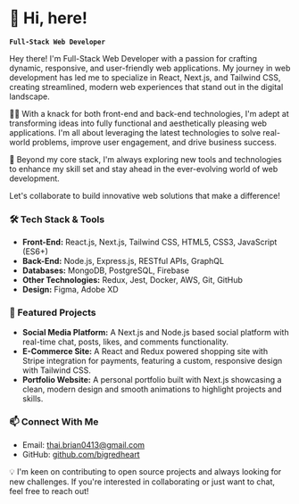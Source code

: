 # 🚀 Hi, here!

**`Full-Stack Web Developer`**

Hey there! I'm Full-Stack Web Developer with a passion for crafting dynamic, responsive, and user-friendly web applications. My journey in web development has led me to specialize in React, Next.js, and Tailwind CSS, creating streamlined, modern web experiences that stand out in the digital landscape.

👨‍💻 With a knack for both front-end and back-end technologies, I'm adept at transforming ideas into fully functional and aesthetically pleasing web applications. I'm all about leveraging the latest technologies to solve real-world problems, improve user engagement, and drive business success.

🌌 Beyond my core stack, I'm always exploring new tools and technologies to enhance my skill set and stay ahead in the ever-evolving world of web development.

Let's collaborate to build innovative web solutions that make a difference!

### 🛠️ Tech Stack & Tools

- **Front-End:** React.js, Next.js, Tailwind CSS, HTML5, CSS3, JavaScript (ES6+)
- **Back-End:** Node.js, Express.js, RESTful APIs, GraphQL
- **Databases:** MongoDB, PostgreSQL, Firebase
- **Other Technologies:** Redux, Jest, Docker, AWS, Git, GitHub
- **Design:** Figma, Adobe XD

### 🌟 Featured Projects

- **Social Media Platform:** A Next.js and Node.js based social platform with real-time chat, posts, likes, and comments functionality.
- **E-Commerce Site:** A React and Redux powered shopping site with Stripe integration for payments, featuring a custom, responsive design with Tailwind CSS.
- **Portfolio Website:** A personal portfolio built with Next.js showcasing a clean, modern design and smooth animations to highlight projects and skills.

### 📫 Connect With Me

- Email: thai.brian0413@gmail.com
- GitHub: [github.com/bigredheart](https://github.com/bigredheart)


💡 I'm keen on contributing to open source projects and always looking for new challenges. If you're interested in collaborating or just want to chat, feel free to reach out!
